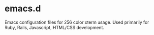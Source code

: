 emacs.d
=======

Emacs configuration files for 256 color xterm usage.
Used primarily for Ruby, Rails, Javascript, HTML/CSS development. 
